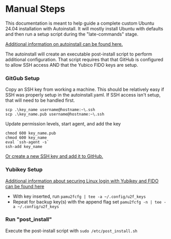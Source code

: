 # Manual Steps

This documentation is meant to help guide a complete custom Ubuntu 24.04 installation with Autoinstall.
It will mostly install Ubuntu with defaults and then run a setup script during the "late-commands" stage.

[Additional information on autoinstall can be found here.](https://canonical-subiquity.readthedocs-hosted.com/en/latest/intro-to-autoinstall.html)

The autoinstall will create an executable post-install script to perform additional configuration.
That script requires that that GitHub is configured to allow SSH access AND that the Yubico FIDO keys are setup.

### GitGub Setup

Copy an SSH key from working a machine. This should be relatively easy if SSH was properly setup in the autoinstall.yaml. If SSH access isn't setup, that will need to be handled first.

```
scp .\key_name username@hostname:~\.ssh
scp .\key_name.pub username@hostname:~\.ssh
```

Update permission levels, start agent, and add the key

```
chmod 600 key_name.pub
chmod 600 key_name
eval `ssh-agent -s`
ssh-add key_name
```

[Or create a new SSH key and add it to GitHub.](https://docs.github.com/en/authentication/connecting-to-github-with-ssh/adding-a-new-ssh-key-to-your-github-account?platform=linux&tool=webui)

### Yubikey Setup

[Additional information about securing Linux login with Yubikey and FIDO can be found here](https://support.yubico.com/hc/en-us/articles/360016649099-Ubuntu-Linux-Login-Guide-U2F)

- With key inserted, run `pamu2fcfg | tee -a ~/.config/u2f_keys`
- Repeat for backup key(s) with the append flag set `pamu2fcfg -n | tee -a ~/.config/u2f_keys`


### Run "post_install"
Execute the post-install script with `sudo /etc/post_install.sh`